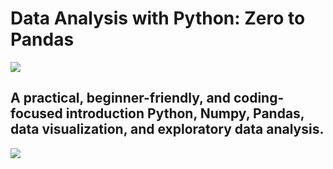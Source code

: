 # Data Analysis with Python: Zero to Pandas

<img src="https://jovian.ai/jovian_logo.svg"  />

## A practical, beginner-friendly, and coding-focused introduction Python, Numpy, Pandas, data visualization, and exploratory data analysis.

<img src="https://api.jovian.com/api/learn/course/data-analysis-with-python-zero-to-pandas/images/084e08a85c0949b3b22c1f226f9f7ce2/zerotopandas.png"  />

